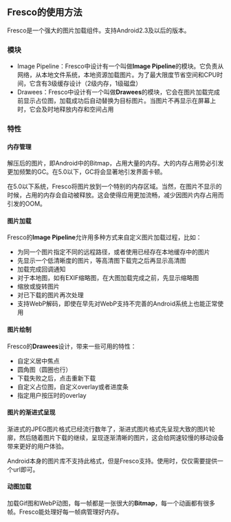 ## Fresco的使用方法

Fresco是一个强大的图片加载组件。支持Android2.3及以后的版本。

### 模块

* Image Pipeline：Fresco中设计有一个叫做**Image Pipeline**的模块。它负责从网络，从本地文件系统，本地资源加载图片。为了最大限度节省空间和CPU时间，它含有3级缓存设计（2级内存，1级磁盘）
* Drawees：Fresco中设计有一个叫做**Drawees**的模块，它会在图片加载完成前显示占位图，加载成功后自动替换为目标图片。当图片不再显示在屏幕上时，它会及时地释放内存和空间占用

### 特性

#### 内存管理

解压后的图片，即Android中的Bitmap，占用大量的内存。大的内存占用势必引发更加频繁的GC。在5.0以下，GC将会显著地引发界面卡顿。

在5.0以下系统，Fresco将图片放到一个特别的内存区域。当然，在图片不显示的时候，占用的内存会自动被释放。这会使得应用更加流畅，减少因图片内存占用而引发的OOM。

#### 图片加载

Fresco的**Image Pipeline**允许用多种方式来自定义图片加载过程，比如：

* 为同一个图片指定不同的远程路径，或者使用已经存在本地缓存中的图片
* 先显示一个低清晰度的图片，等高清图下载完之后再显示高清图
* 加载完成回调通知
* 对于本地图，如有EXIF缩略图，在大图加载完成之前，先显示缩略图
* 缩放或旋转图片
* 对已下载的图片再次处理
* 支持WebP解码，即使在早先对WebP支持不完善的Android系统上也能正常使用

#### 图片绘制

Fresco的**Drawees**设计，带来一些可用的特性：

* 自定义居中焦点
* 圆角图（圆圈也行）
* 下载失败之后，点击重新下载
* 自定义占位图，自定义overlay或者进度条
* 指定用户按压时的overlay

#### 图片的渐进式呈现

渐进式的JPEG图片格式已经流行数年了，渐进式图片格式先呈现大致的图片轮廓，然后随着图片下载的继续，呈现逐渐清晰的图片，这会给网速较慢的移动设备带来更好的用户体验。

Android本身的图片库不支持此格式，但是Fresco支持。使用时，仅仅需要提供一个url即可。

#### 动图加载

加载Gif图和WebP动图，每一帧都是一张很大的**Bitmap**，每一个动画都有很多帧。Fresco能处理好每一帧病管理好内存。



